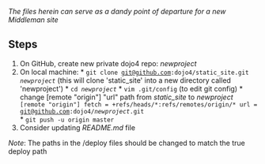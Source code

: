 _The files herein can serve as a dandy point of departure for a new Middleman site_

## Steps

  1. On GitHub, create new private dojo4 repo: _newproject_
  2. On local machine:
    * <code>git clone git@github.com:dojo4/static&#95;site.git _newproject_</pre></code> (this will clone 'static&#95;site' into a new directory called 'newproject')
    * <code>cd _newproject_</code>
    * <code>vim .git/config</code> (to edit git config)
    * change [remote "origin"] "url" path from <i>static&#95;site</i> to <i>newproject</i>
      <code>
        [remote "origin"] 
          fetch = +refs/heads/&#42;:refs/remotes/origin/&#42;
          url = git@github.com:dojo4/<i>newproject</i>.git
      </code>
    * <code>git push -u origin master</code>
  6. Consider updating _README.md_ file

_Note_: The paths in the /deploy files should be changed to match the true deploy path